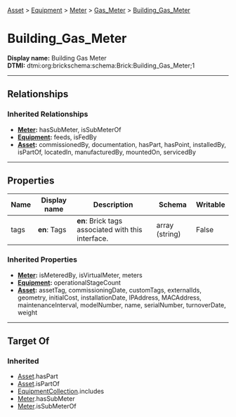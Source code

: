 [Asset](../../../Asset.md) > [Equipment](../../Equipment.md) > [Meter](../Meter.md) > [Gas_Meter](Gas_Meter.md) > [Building_Gas_Meter](#)
# Building_Gas_Meter

**Display name:** Building Gas Meter<br />
**DTMI:** dtmi:org:brickschema:schema:Brick:Building_Gas_Meter;1

---

## Relationships
### Inherited Relationships
* **[Meter](../Meter.md):** hasSubMeter, isSubMeterOf
* **[Equipment](../../Equipment.md):** feeds, isFedBy
* **[Asset](../../../Asset.md):** commissionedBy, documentation, hasPart, hasPoint, installedBy, isPartOf, locatedIn, manufacturedBy, mountedOn, servicedBy

---

## Properties
|Name|Display name|Description|Schema|Writable|
|-|-|-|-|-|
|tags|**en**: Tags|**en**: Brick tags associated with this interface.|array (string)|False|
### Inherited Properties
* **[Meter](../Meter.md):** isMeteredBy, isVirtualMeter, meters
* **[Equipment](../../Equipment.md):** operationalStageCount
* **[Asset](../../../Asset.md):** assetTag, commissioningDate, customTags, externalIds, geometry, initialCost, installationDate, IPAddress, MACAddress, maintenanceInterval, modelNumber, name, serialNumber, turnoverDate, weight

---

## Target Of
### Inherited
* [Asset](../../../Asset.md).hasPart
* [Asset](../../../Asset.md).isPartOf
* [EquipmentCollection](../../../../Collection/AssetCollection/EquipmentCollection/EquipmentCollection.md).includes
* [Meter](../Meter.md).hasSubMeter
* [Meter](../Meter.md).isSubMeterOf
